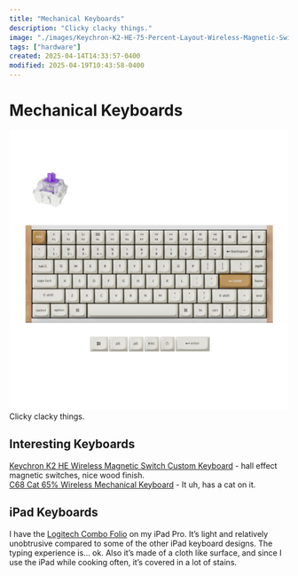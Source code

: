 ```yaml
---
title: "Mechanical Keyboards"
description: "Clicky clacky things."
image: "./images/Keychron-K2-HE-75-Percent-Layout-Wireless-Magnetic-Switch-Custom-Keyboard-Special-Edition-Wooden-White-RGB-Backlight-Double-Shot-PBT-Keycaps.jpg"
tags: ["hardware"]
created: 2025-04-14T14:33:57-0400
modified: 2025-04-19T10:43:58-0400
---
```

# Mechanical Keyboards

![](./images/Keychron-K2-HE-75-Percent-Layout-Wireless-Magnetic-Switch-Custom-Keyboard-Special-Edition-Wooden-White-RGB-Backlight-Double-Shot-PBT-Keycaps.jpg)  
Clicky clacky things.
## Interesting Keyboards
[Keychron K2 HE Wireless Magnetic Switch Custom Keyboard](https://www.keychron.com/products/keychron-k2-he-wireless-magnetic-switch-keyboard) - hall effect magnetic switches, nice wood finish.  
[C68 Cat 65% Wireless Mechanical Keyboard](https://kineticlabs.com/keyboards/yunzii/yunzii-c68-keyboard) - It uh, has a cat on it.
## iPad Keyboards
I have the [Logitech Combo Folio](https://www.logitech.com/en-us/shop/p/combo-touch-ipad.920-011433) on my iPad Pro. It’s light and relatively unobtrusive compared to some of the other iPad keyboard designs. The typing experience is… ok. Also it’s made of a cloth like surface, and since I use the iPad while cooking often, it’s covered in a lot of stains.